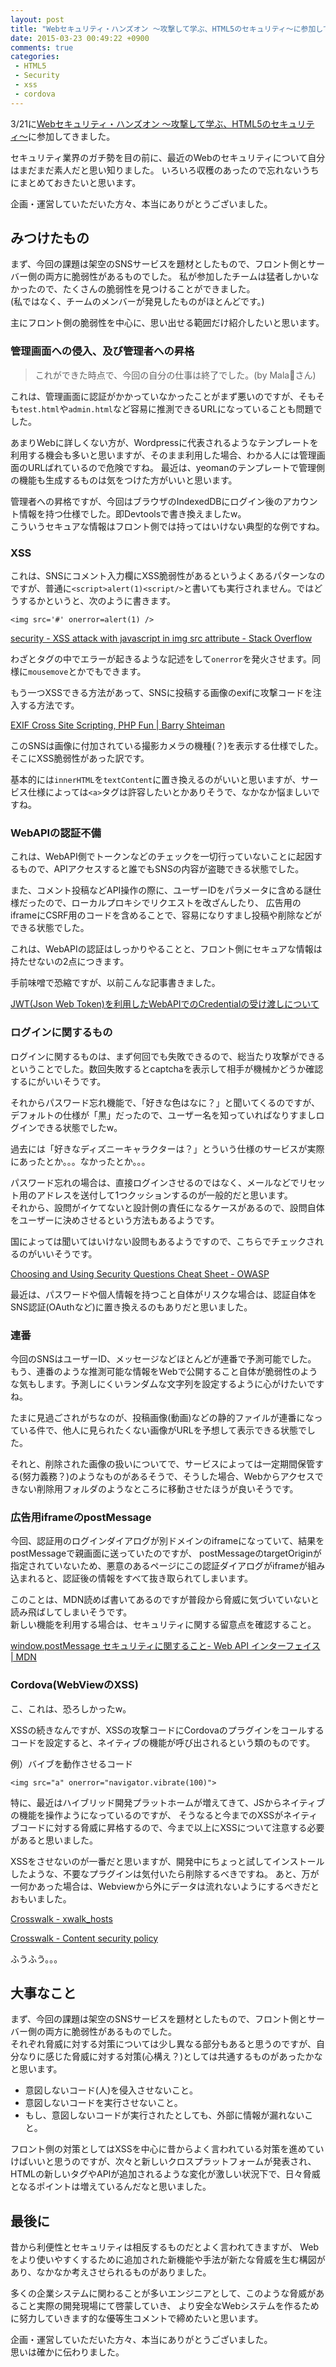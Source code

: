 ```yaml
---
layout: post
title: "Webセキュリティ・ハンズオン 〜攻撃して学ぶ、HTML5のセキュリティ〜に参加してみた話"
date: 2015-03-23 00:49:22 +0900
comments: true
categories:
 - HTML5
 - Security
 - xss
 - cordova
---
```


3/21に[Webセキュリティ・ハンズオン 〜攻撃して学ぶ、HTML5のセキュリティ〜](https://firefox-os.doorkeeper.jp/events/21218)に参加してきました。

セキュリティ業界のガチ勢を目の前に、最近のWebのセキュリティについて自分はまだまだ素人だと思い知りました。
いろいろ収穫のあったので忘れないうちにまとめておきたいと思います。

企画・運営していただいた方々、本当にありがとうございました。

<!--  more -->

## みつけたもの

まず、今回の課題は架空のSNSサービスを題材としたもので、フロント側とサーバー側の両方に脆弱性があるものでした。
私が参加したチームは猛者しかいなかったので、たくさんの脆弱性を見つけることができました。  
(私ではなく、チームのメンバーが発見したものがほとんどです。)

主にフロント側の脆弱性を中心に、思い出せる範囲だけ紹介したいと思います。

### 管理画面への侵入、及び管理者への昇格

> これができた時点で、今回の自分の仕事は終了でした。(by Malaさん)

これは、管理画面に認証がかかっていなかったことがまず悪いのですが、そもそも`test.html`や`admin.html`など容易に推測できるURLになっていることも問題でした。

あまりWebに詳しくない方が、Wordpressに代表されるようなテンプレートを利用する機会も多いと思いますが、そのまま利用した場合、わかる人には管理画面のURLばれているので危険ですね。
最近は、yeomanのテンプレートで管理側の機能も生成するものは気をつけた方がいいと思います。

管理者への昇格ですが、今回はブラウザのIndexedDBにログイン後のアカウント情報を持つ仕様でした。即Devtoolsで書き換えましたw。  
こういうセキュアな情報はフロント側では持ってはいけない典型的な例ですね。

### XSS

これは、SNSにコメント入力欄にXSS脆弱性があるというよくあるパターンなのですが、普通に`<script>alert(1)<script/>`と書いても実行されません。ではどうするかというと、次のように書きます。

```
<img src='#' onerror=alert(1) />
```
[security - XSS attack with javascript in img src attribute - Stack Overflow](http://stackoverflow.com/questions/1798633/xss-attack-with-javascript-in-img-src-attribute)

わざとタグの中でエラーが起きるような記述をして`onerror`を発火させます。同様に`mousemove`とかでもできます。

もう一つXSSできる方法があって、SNSに投稿する画像のexifに攻撃コードを注入する方法です。

[EXIF Cross Site Scripting, PHP Fun | Barry Shteiman](http://www.sectorix.com/2013/12/02/exif-cross-site-scripting-php-fun/)

このSNSは画像に付加されている撮影カメラの機種(？)を表示する仕様でした。そこにXSS脆弱性があった訳です。

基本的には`innerHTML`を`textContent`に置き換えるのがいいと思いますが、サービス仕様によっては`<a>`タグは許容したいとかありそうで、なかなか悩ましいですね。

### WebAPIの認証不備

これは、WebAPI側でトークンなどのチェックを一切行っていないことに起因するもので、APIアクセスすると誰でもSNSの内容が盗聴できる状態でした。

また、コメント投稿などAPI操作の際に、ユーザーIDをパラメータに含める謎仕様だったので、ローカルプロキシでリクエストを改ざんしたり、
広告用のiframeにCSRF用のコードを含めることで、容易になりすまし投稿や削除などができる状態でした。

これは、WebAPIの認証はしっかりやることと、フロント側にセキュアな情報は持たせないの2点につきます。

手前味噌で恐縮ですが、以前こんな記事書きました。

[JWT(Json Web Token)を利用したWebAPIでのCredentialの受け渡しについて](http://blog.mitsuruog.info/2014/08/jwtjson-web-tokenwebapicredential.html)

### ログインに関するもの

ログインに関するものは、まず何回でも失敗できるので、総当たり攻撃ができるということでした。数回失敗するとcaptchaを表示して相手が機械かどうか確認するにがいいそうです。

それからパスワード忘れ機能で、「好きな色はなに？」と聞いてくるのですが、デフォルトの仕様が「黒」だったので、ユーザー名を知っていればなりすましログインできる状態でしたw。  

過去には「好きなディズニーキャラクターは？」とういう仕様のサービスが実際にあったとか。。。なかったとか。。。

パスワード忘れの場合は、直接ログインさせるのではなく、メールなどでリセット用のアドレスを送付して1つクッションするのが一般的だと思います。  
それから、設問がイケてないと設計側の責任になるケースがあるので、設問自体をユーザーに決めさせるという方法もあるようです。

国によっては聞いてはいけない設問もあるようですので、こちらでチェックされるのがいいそうです。

[Choosing and Using Security Questions Cheat Sheet - OWASP](https://www.owasp.org/index.php/Choosing_and_Using_Security_Questions_Cheat_Sheet)

最近は、パスワードや個人情報を持つこと自体がリスクな場合は、認証自体をSNS認証(OAuthなど)に置き換えるのもありだと思いました。

### 連番

今回のSNSはユーザーID、メッセージなどほとんどが連番で予測可能でした。  
もう、連番のような推測可能な情報をWebで公開すること自体が脆弱性のような気もします。予測しにくいランダムな文字列を設定するように心がけたいですね。

たまに見過ごされがちなのが、投稿画像(動画)などの静的ファイルが連番になっている件で、他人に見られたくない画像がURLを予想して表示できる状態でした。

それと、削除された画像の扱いについてで、サービスによっては一定期間保管する(努力義務？)のようなものがあるそうで、そうした場合、Webからアクセスできない削除用フォルダのようなところに移動させたほうが良いそうです。

### 広告用iframeのpostMessage

今回、認証用のログインダイアログが別ドメインのiframeになっていて、結果をpostMessageで親画面に送っていたのですが、
postMessageのtargetOriginが指定されていないため、悪意のあるページにこの認証ダイアログがiframeが組み込まれると、認証後の情報をすべて抜き取られてしまいます。

このことは、MDN読めば書いてあるのですが普段から脅威に気づいていないと読み飛ばしてしまいそうです。  
新しい機能を利用する場合は、セキュリティに関する留意点を確認すること。

[window.postMessage セキュリティに関すること- Web API インターフェイス | MDN](https://developer.mozilla.org/ja/docs/Web/API/Window/postMessage#Security_concerns)

### Cordova(WebViewのXSS)

こ、これは、恐ろしかったw。

XSSの続きなんですが、XSSの攻撃コードにCordovaのプラグインをコールするコードを設定すると、ネイティブの機能が呼び出されるという類のものです。

例）バイブを動作させるコード
```
<img src="a" onerror="navigator.vibrate(100)">
```

特に、最近はハイブリッド開発プラットホームが増えてきて、JSからネイティブの機能を操作ようになっているのですが、
そうなると今までのXSSがネイティブコードに対する脅威に昇格するので、今まで以上にXSSについて注意する必要があると思いました。

XSSをさせないのが一番だと思いますが、開発中にちょっと試してインストールしたような、不要なプラグインは気付いたら削除するべきですね。
あと、万が一何かあった場合は、Webviewから外にデータは流れないようにするべきだとおもいました。

[Crosswalk - xwalk_hosts](https://crosswalk-project.org/documentation/manifest/xwalk_hosts.html)

[Crosswalk - Content security policy](https://crosswalk-project.org/documentation/manifest/content_security_policy.html)

ふうふう。。。

## 大事なこと

まず、今回の課題は架空のSNSサービスを題材としたもので、フロント側とサーバー側の両方に脆弱性があるものでした。  
それぞれ脅威に対する対策については少し異なる部分もあると思うのですが、自分なりに感じた脅威に対する対策(心構え？)としては共通するものがあったかなと思います。

* 意図しないコード(人)を侵入させないこと。
* 意図しないコードを実行させないこと。
* もし、意図しないコードが実行されたとしても、外部に情報が漏れないこと。

フロント側の対策としてはXSSを中心に昔からよく言われている対策を進めていけばいいと思うのですが、次々と新しいクロスプラットフォームが発表され、HTMLの新しいタグやAPIが追加されるような変化が激しい状況下で、日々脅威となるポイントは増えているんだなと思いました。

## 最後に

昔から利便性とセキュリティは相反するものだとよく言われてきますが、
Webをより使いやすくするために追加された新機能や手法が新たな脅威を生む構図があり、なかなか考えさせられるものがありました。

多くの企業システムに関わることが多いエンジニアとして、このような脅威があること実際の開発現場にて啓蒙していき、
より安全なWebシステムを作るために努力していきます的な優等生コメントで締めたいと思います。

企画・運営していただいた方々、本当にありがとうございました。  
思いは確かに伝わりました。
